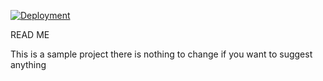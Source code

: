 [![Deployment](https://github.com/HariharanUmapathi/programmerlife/actions/workflows/main.yml/badge.svg)](https://github.com/HariharanUmapathi/programmerlife/actions/workflows/main.yml)

READ ME

This is a sample project there is nothing to change 
if you want to suggest anything 
